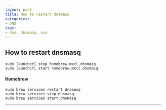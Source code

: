 ```yaml
---
layout: post
title: How to restart dnsmasq
categories:
- DNS
tags:
- dns, dnsmasq, osx
---
```


     
	 
## How to restart dnsmasq
```
sudo launchctl stop homebrew.mxcl.dnsmasq
sudo launchctl start homebrew.mxcl.dnsmasq
```

#### Homebrew
```
sudo brew services restart dnsmasq
sudo brew services stop dnsmasq
sudo brew services start dnsmasq
```
----
